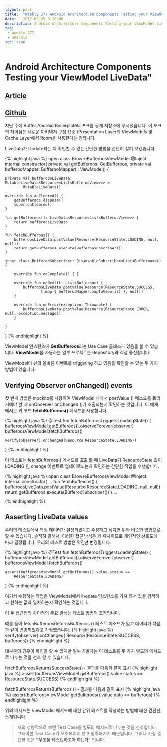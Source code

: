 ```yaml
---
layout: post
title:  "Weekly 277 Android Architecture Components Testing your ViewModel LiveData"
date:   2017-09-25 0:10:00
description: Android Architecture Components Testing your ViewModel LiveData
tag:
 - weekly 277
 - android
toc: true
---
```


# Android Architecture Components Testing your ViewModel LiveData"
## [Article][source] 
## [Github][github]

지난 주에 Buffer Android Boilerplate의 포크를 공개 저장소에 푸시했습니다.
이 포크의 차이점은 새로운 아키텍처 구성 요소 (Presentation Layer의 ViewModels 및 Cache Layer에서 Room을 사용한다는 점입니다. 

LiveData가 Update되는 지 확인할 수 있는 간단한 방법을 간단히 살펴 보겠습니다. 

{% highlight java  %}
open class BrowseBufferoosViewModel @Inject internal constructor(
        private val getBufferoos: GetBufferoos,
        private val bufferooMapper: BufferooMapper) : ViewModel() {

    private val bufferoosLiveData: MutableLiveData<Resource<List<BufferooView>>> =
            MutableLiveData()

    override fun onCleared() {
        getBufferoos.dispose()
        super.onCleared()
    }

    fun getBufferoos(): LiveData<Resource<List<BufferooView>>> {
        return bufferoosLiveData
    }

    fun fetchBufferoos() {
        bufferoosLiveData.postValue(Resource(ResourceState.LOADING, null, null))
        return getBufferoos.execute(BufferooSubscriber())
    }

    inner class BufferooSubscriber: DisposableSubscriber<List<Bufferoo>>() {

        override fun onComplete() { }

        override fun onNext(t: List<Bufferoo>) {
            bufferoosLiveData.postValue(Resource(ResourceState.SUCCESS,
                    t.map { bufferooMapper.mapToView(it) }, null))
        }

        override fun onError(exception: Throwable) {
            bufferoosLiveData.postValue(Resource(ResourceState.ERROR, null, exception.message))
        }

    }

}
{% endhighlight %}  

ViewModel 인스턴스에 **GetBufferoos**라는 Use Case 클래스가 있음을 볼 수 있습니다. 
**ViewModel**을 사용하는 일부 프로젝트는 Repository와 직접 통신합니다.

ViewModel이 뷰의 올바른 이벤트를 triggering 하고 있음을 확인할 수 있는 두 가지 방법이 있습니다.


## Verifying Observer onChanged() events

첫 번째 방법은 mockito를 사용하여 
ViewModel 내에서 postValue () 메소드를 트리거해야 할 때 
onObserver onChanged ()가 호출되는지 확인하는 것입니다. 
이 예제에서는 위 코드 **fetchBufferoos()** 메서드를 사용합니다.

{% highlight java  %}
@Test
fun fetchBufferoosTriggersLoadingState() {
    bufferoosViewModel.getBufferoos().observeForever(observer)
    bufferoosViewModel.fetchBufferoos()

    verify(observer).onChanged(Resource(ResourceState.LOADING))
}
{% endhighlight %}

이 테스트는 fetchBufferoos() 메서드를 호출 할 때 
LiveData가 ResourceState 값이 LOADING 인 change 이벤트로 업데이트되는지 확인하는 간단한 작업을 수행합니다. 

{% highlight java  %}
open class BrowseBufferoosViewModel @Inject internal constructor(
...
fun fetchBufferoos() {
        bufferoosLiveData.postValue(Resource(ResourceState.LOADING, null, null))
        return getBufferoos.execute(BufferooSubscriber())
    }
...

{% endhighlight %}

## Asserting LiveData values

우리의 테스트에서 특정 데이터가 설정되었다고 주장하고 싶다면 위와 비슷한 방법으로 할 수 있습니다. 
솔직히 말해서, 이러한 접근 방식은 꽤 유사하므로 개인적인 선호도에 따라 결정됩니다. 
우리의 테스트 방법은 약간만 변경됩니다.

{% highlight java  %}
@Test
fun fetchBufferoosTriggersLoadingState() {
    bufferoosViewModel.getBufferoos().observeForever(observer)
    bufferoosViewModel.fetchBufferoos()

    assert(bufferoosViewModel.getBufferoos().value.status ==     
        ResourceState.LOADING)
}
{% endhighlight %}

여기서 수행하는 작업은 ViewModel에서 livedata 인스턴스를 가져 와서 값을 검색하고 원하는 값과 일치하는지 확인하는 것입니다.

이 두 접근법의 차이점의 주요 열쇠는 테스트 방법의 초점입니다.

예를 들어 fetchBufferoosReturnsBufferoos () 테스트 메소드가 있고 데이터가 다음과 같이 변경되었다고 가정했습니다.
{% highlight java  %}
verify(observer).onChanged(
        Resource(ResourceState.SUCCESS, bufferoos))
{% endhighlight %}

대부분의 경우이 확인을 할 수 있지만 일부 개발자는 이 테스트를 두 가지 별도의 메서드로 나누는 것을 선호 할 수 있습니다.

fetchBufferoosReturnsSuccessState() - 결과를 다음과 같이 표시 
{% highlight java  %}
assert(bufferoosViewModel.getBufferoos().value.status ==     
        ResourceState.SUCCESS)
{% endhighlight %}

fetchBufferoosReturnsBufferoos () - 결과를 다음과 같이 표시 
{% highlight java  %}
assert(bufferoosViewModel.getBufferoos().value.data == bufferoos)
{% endhighlight %}

위의 메서드는 ViewModel 메서드에 대한 단위 테스트를 작성하는 방법에 대한 간단한 소개입니다.


> 저의 성향적으로 보면 Test Case를 별도의 메서드로 나누는 것을 선호합니다. 그래야만 Test Case가 모호해지지 않고 명확해지기 때문입니다. 
그러나 가장 중요한 것은 **"무엇을 테스트하고자 하는가"** 입니다.
  
  [source]: https://medium.com/exploring-android/android-architecture-components-testing-your-viewmodel-livedata-70177af89c6e
  [github]: https://github.com/bufferapp/clean-architecture-components-boilerplate
  
  